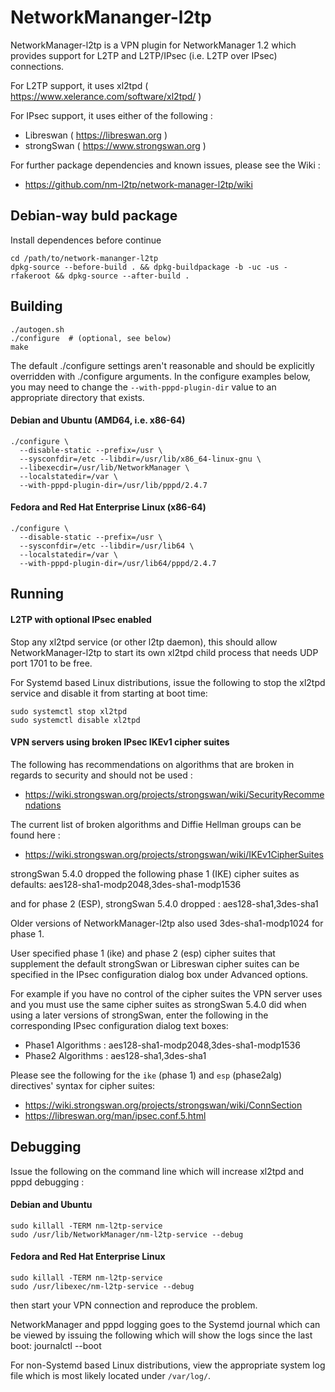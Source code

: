 # NetworkMananger-l2tp

NetworkManager-l2tp is a VPN plugin for NetworkManager 1.2 which provides
support for L2TP and L2TP/IPsec (i.e. L2TP over IPsec) connections.

For L2TP support, it uses xl2tpd ( https://www.xelerance.com/software/xl2tpd/ )

For IPsec support, it uses either of the following :
* Libreswan ( https://libreswan.org )
* strongSwan ( https://www.strongswan.org )

For further package dependencies and known issues, please see the Wiki :
* https://github.com/nm-l2tp/network-manager-l2tp/wiki

## Debian-way buld package
Install dependences before continue

```
cd /path/to/network-mananger-l2tp
dpkg-source --before-build . && dpkg-buildpackage -b -uc -us -rfakeroot && dpkg-source --after-build .
```

## Building

    ./autogen.sh
    ./configure  # (optional, see below)
    make

The default ./configure settings aren't reasonable and should be explicitly
overridden with ./configure arguments. In the configure examples below, you
may need to change the `--with-pppd-plugin-dir` value to an appropriate
directory that exists.

#### Debian and Ubuntu (AMD64, i.e. x86-64)

    ./configure \
      --disable-static --prefix=/usr \
      --sysconfdir=/etc --libdir=/usr/lib/x86_64-linux-gnu \
      --libexecdir=/usr/lib/NetworkManager \
      --localstatedir=/var \
      --with-pppd-plugin-dir=/usr/lib/pppd/2.4.7

#### Fedora and Red Hat Enterprise Linux (x86-64)

    ./configure \
      --disable-static --prefix=/usr \
      --sysconfdir=/etc --libdir=/usr/lib64 \
      --localstatedir=/var \
      --with-pppd-plugin-dir=/usr/lib64/pppd/2.4.7

## Running

#### L2TP with optional IPsec enabled

Stop any xl2tpd service (or other l2tp daemon), this should allow
NetworkManager-l2tp to start its own xl2tpd child process that needs UDP port
1701 to be free.

For Systemd based Linux distributions, issue the following to stop the xl2tpd
service and disable it from starting at boot time:

    sudo systemctl stop xl2tpd
    sudo systemctl disable xl2tpd

#### VPN servers using broken IPsec IKEv1 cipher suites

The following has recommendations on algorithms that are broken in regards
to security and should not be used :
* https://wiki.strongswan.org/projects/strongswan/wiki/SecurityRecommendations

The current list of broken algorithms and Diffie Hellman groups can be found here :
* https://wiki.strongswan.org/projects/strongswan/wiki/IKEv1CipherSuites

strongSwan 5.4.0 dropped the following phase 1 (IKE) cipher suites as defaults:
    aes128-sha1-modp2048,3des-sha1-modp1536

and for phase 2 (ESP), strongSwan 5.4.0 dropped :
    aes128-sha1,3des-sha1

Older versions of NetworkManager-l2tp also used 3des-sha1-modp1024 for phase 1.

User specified phase 1 (ike) and phase 2 (esp) cipher suites that supplement
the default strongSwan or Libreswan cipher suites can be specified in the
IPsec configuration dialog box under Advanced options.

For example if you have no control of the cipher suites the VPN server uses
and you must use the same cipher suites as strongSwan 5.4.0 did when using a
later versions of strongSwan, enter the following in the corresponding IPsec
configuration dialog text boxes:

* Phase1 Algorithms : aes128-sha1-modp2048,3des-sha1-modp1536
* Phase2 Algorithms : aes128-sha1,3des-sha1

Please see the following for the `ike` (phase 1) and `esp` (phase2alg)
directives' syntax for cipher suites:

* https://wiki.strongswan.org/projects/strongswan/wiki/ConnSection
* https://libreswan.org/man/ipsec.conf.5.html

## Debugging

Issue the following on the command line which will increase xl2tpd and pppd
debugging :

#### Debian and Ubuntu
    sudo killall -TERM nm-l2tp-service
    sudo /usr/lib/NetworkManager/nm-l2tp-service --debug

#### Fedora and Red Hat Enterprise Linux
    sudo killall -TERM nm-l2tp-service
    sudo /usr/libexec/nm-l2tp-service --debug

then start your VPN connection and reproduce the problem.

NetworkManager and pppd logging goes to the Systemd journal which can be viewed
by issuing the following which will show the logs since the last boot:
    journalctl --boot

For non-Systemd based Linux distributions, view the appropriate system log
file which is most likely located under `/var/log/`.

